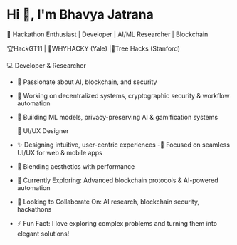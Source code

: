 # Hi 👋, I'm Bhavya Jatrana

🚀 Hackathon Enthusiast | Developer | AI/ML Researcher | Blockchain

🏆HackGT11 | 🧠WHYHACKY (Yale) |🌳Tree Hacks (Stanford)

💻 Developer & Researcher
* 🔹 Passionate about AI, blockchain, and security
- 🔹 Working on decentralized systems, cryptographic security & workflow automation
- 🔹 Building ML models, privacy-preserving AI & gamification systems

  🎨 UI/UX Designer
- ✨ Designing intuitive, user-centric experiences
-📱 Focused on seamless UI/UX for web & mobile apps
- 🎨 Blending aesthetics with performance

- 🌱 Currently Exploring: Advanced blockchain protocols & AI-powered automation
- 🤝 Looking to Collaborate On: AI research, blockchain security, hackathons

- ⚡ Fun Fact: I love exploring complex problems and turning them into elegant solutions!

